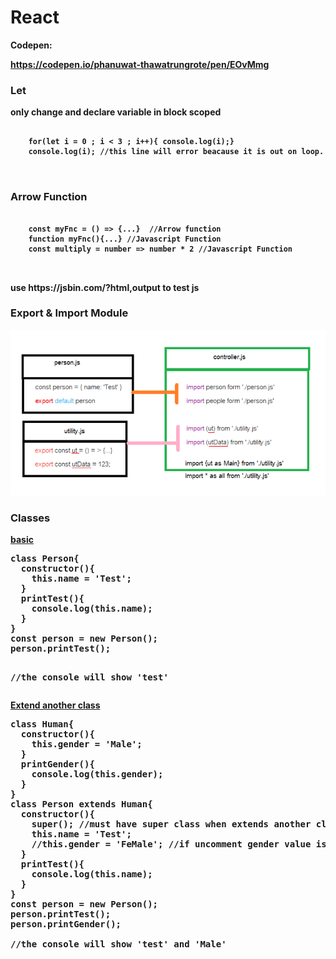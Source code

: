 # React

<b>Codepen:</p> https://codepen.io/phanuwat-thawatrungrote/pen/EOvMmg

<p> <h3> Let </h3> only change and declare variable in block scoped </p>
<pre>
  <code>
    <span>for(let i = 0 ; i < 3 ; i++){ console.log(i);}</span>
    <span>console.log(i);</span> //this line will error beacause it is out on loop.
  </code>

</pre>

<p><h3> Arrow Function </h3> </p>
<pre>
  <code>
    <span>const myFnc = () => {...} </span> //Arrow function
    <span>function myFnc(){...}</span> //Javascript Function
    <span>const multiply = number => number * 2</span> //Javascript Function
  </code>

</pre>


<p>use https://jsbin.com/?html,output to test js</p>

<h3>Export & Import Module</h3>

![ScreenShot](/PIC/ExportImportModule.PNG)

<h3>Classes</h3>
<u>basic</u>
<pre>
class Person{
  constructor(){
    this.name = 'Test';
  }
  printTest(){
    console.log(this.name);
  }
}
const person = new Person();
person.printTest();

//the console will show 'test' 
</pre>



<u>Extend another class</u>
<pre>
class Human{
  constructor(){
    this.gender = 'Male';
  }
  printGender(){
    console.log(this.gender);
  }
}
class Person extends Human{
  constructor(){
    super(); //must have super class when extends another class
    this.name = 'Test';
    //this.gender = 'FeMale'; //if uncomment gender value is FeMale
  }
  printTest(){
    console.log(this.name);
  }
}
const person = new Person();
person.printTest();
person.printGender();

//the console will show 'test' and 'Male'
</pre>


